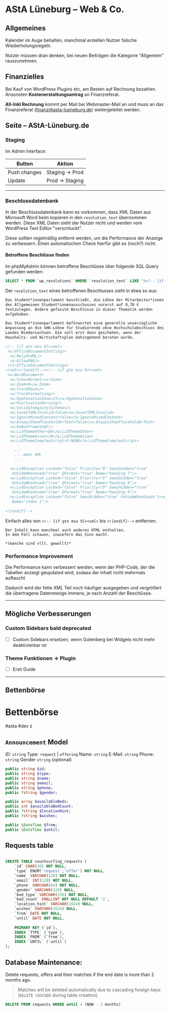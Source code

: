# AStA Lüneburg – Web & Co.

## Allgemeines

Kalender im Auge behalten, manchmal erstellen Nutzer falsche Wiederholungsregeln.

Nutzer müssen dran denken, bei neuen Beiträgen die Kategorie "Allgemein" rauszunehmen.

## Finanzielles

Bei Kauf von WordPress Plugins etc, am Besten auf Rechnung bezahlen.
Ansonsten **Kostenerstattungsantrag** an Finanzreferat.

**All-Inkl Rechnung** kommt per Mail bei Webmaster-Mail an und muss an das Finanzreferat (finanz@asta-lueneburg.de) weitergeleitet werden.

## Seite – AStA-Lüneburg.de

### Staging

Im Admin Interface:

|Button|Aktion|
|------|------|
|Push changes|Staging -> Prod|
|Update|Prod -> Staging|

---

### Beschlussdatenbank

In der Beschlussdatenbank kann es vorkommen, dass XML Daten aus Microsoft Word beim kopieren in den `resolution_text` übernommen werden.
Diese XML Daten sieht der Nutzer nicht und werden vom WordPress Text Editor "verschluckt".

Diese sollten regelmäßig entfernt werden, um die Performance der Anzeige zu verbessern. Einen automatischen Check hierfür gibt es (noch?) nicht.

#### Betroffene Beschlüsse finden

Im phpMyAdmin können betroffene Beschlüsse über folgende SQL Query gefunden werden:

````sql
SELECT * FROM `wp_resolutions` WHERE `resolution_text` LIKE '%<!-- [if gte mso 9]><xml>%' ORDER BY `resolution_id` ASC;
````

Der `resolution_text` eines betroffenen Beschlusses sieht in etwa so aus:

````xml
Das Student*innenparlament beschließt, die Löhne der Mitarbeiter*innen
des Allgemeinen Student*innenausschusses vorerst auf 9,70 € 
festzulegen. Andere gefasste Beschlüsse in dieser Thematik werden 
aufgehoben.

Das Student*innenparlament befürwortet eine generelle unverzügliche 
Anpassung an die SHK-Löhne für Studierende ohne Hochschulabschluss des 
Landes Niedersachsen. Die soll erst dann geschehen, wenn der 
Haushalts- und Wirtschaftsplan dahingehend beraten wurde.

<!-- [if gte mso 9]><xml>
 <o:OfficeDocumentSettings>
  <o:RelyOnVML/>
  <o:AllowPNG/>
 </o:OfficeDocumentSettings>
</xml><![endif]--><!-- [if gte mso 9]><xml>
 <w:WordDocument>
  <w:View>Normal</w:View>
  <w:Zoom>0</w:Zoom>
  <w:TrackMoves/>
  <w:TrackFormatting/>
  <w:HyphenationZone>21</w:HyphenationZone>
  <w:PunctuationKerning/>
  <w:ValidateAgainstSchemas/>
  <w:SaveIfXMLInvalid>false</w:SaveIfXMLInvalid>
  <w:IgnoreMixedContent>false</w:IgnoreMixedContent>
  <w:AlwaysShowPlaceholderText>false</w:AlwaysShowPlaceholderText>
  <w:DoNotPromoteQF/>
  <w:LidThemeOther>DE</w:LidThemeOther>
  <w:LidThemeAsian>JA</w:LidThemeAsian>
  <w:LidThemeComplexScript>X-NONE</w:LidThemeComplexScript>

	...
	... mehr XML
	...

  <w:LsdException Locked="false" Priority="9" SemiHidden="true"
   UnhideWhenUsed="true" QFormat="true" Name="heading 7"/>
  <w:LsdException Locked="false" Priority="9" SemiHidden="true"
   UnhideWhenUsed="true" QFormat="true" Name="heading 8"/>
  <w:LsdException Locked="false" Priority="9" SemiHidden="true"
   UnhideWhenUsed="true" QFormat="true" Name="heading 9"/>
  <w:LsdException Locked="false" SemiHidden="true" UnhideWhenUsed="true"
   Name="index 1"/>
 
<![endif]-->
````

Einfach alles von `<!-- [if gte mso 9]><xml>` bis `<![endif]-->` entfernen.

````ad-info
Der Inhalt kann manchmal auch anderes HTML enthalten.
In dem Fall schauen, inwiefern das Sinn macht. 

*(manche sind vllt. gewollt)*
````

### Performance Improvement

Die Performance kann verbessert werden, wenn der PHP-Code, der die Tabellen anzeigt geupdated wird, sodass der Inhalt nicht mehrmals auftaucht 

Dadurch wird der fette XML Teil noch häufiger ausgegeben und vergrößert die übertragene Datenmenge immens, je nach Anzahl der Beschlüsse.

---

## Mögliche Verbesserungen

### Custom Sidebars bald deprecated

* [ ] Custom Sidebars ersetzen, wenn Gutenberg bei Widgets nicht mehr deaktivierbar ist

### Theme Funktionen -> Plugin

* [ ] Ersti Guide

---

## Bettenbörse

# Bettenbörse

\#asta #dev z

## `Announcement` Model

ID: `string`
Type: `request` | `offering`
Name: `string`
E-Mail: `string`
Phone: `string`
Gender `string` (optional)

````php
public string $id;
public string $type;
public string $name;
public string $email;
public string $phone;
public ?string $gender;

public array $availableBeds;
public int $availableBedCount;
public ?string $locationHint;
public ?string $wishes;

public \DateTime $from;
public \DateTime $until;
````

## Requests table

````sql

CREATE TABLE couchsurfing_requests (
	`id` CHAR(36) NOT NULL, 
	`type` ENUM('request','offer') NOT NULL, 
	`name` VARCHAR(128) NOT NULL, 
	`email` INT(128) NOT NULL, 
	`phone` VARCHAR(64) NOT NULL, 
	`gender` VARCHAR(128) NULL, 
	`bed_type` VARCHAR(256) NOT NULL, 
	`bed_count` SMALLINT NOT NULL DEFAULT '1',
	`location_hint` VARCHAR(1024) NULL,
	`wishes` VARCHAR(1024) NULL,
	`from` DATE NOT NULL, 
	`until` DATE NOT NULL, 
	
	PRIMARY KEY (`id`), 
	INDEX `TYPE` (`type`), 
	INDEX `FROM` (`from`), 
	INDEX `UNTIL` (`until`)
); 

````

## Database Maintenance:

Delete requests, offers and their matches if the end date is more than 2 months ago.

 > 
 > Matches will be deleted automatically due to cascading foreign keys (`DELETE CASCADE` during table creation).

````sql
DELETE FROM requests WHERE until < (NOW - 2 months)
````
